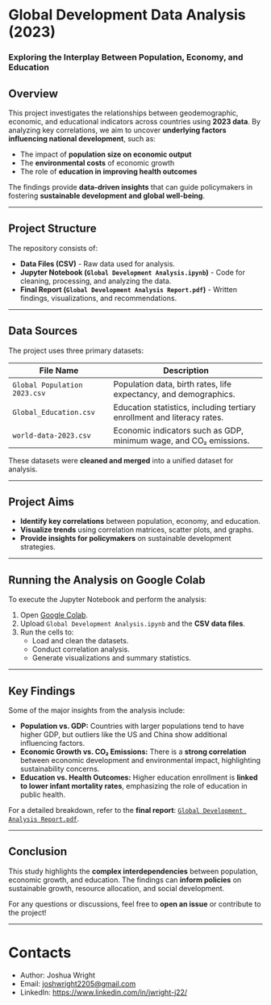 # **Global Development Data Analysis (2023)**
### **Exploring the Interplay Between Population, Economy, and Education**

## **Overview**
This project investigates the relationships between geodemographic, economic, and educational indicators across countries using **2023 data**. By analyzing key correlations, we aim to uncover **underlying factors influencing national development**, such as:
- The impact of **population size on economic output**
- The **environmental costs** of economic growth
- The role of **education in improving health outcomes**

The findings provide **data-driven insights** that can guide policymakers in fostering **sustainable development and global well-being**.

---

## **Project Structure**
The repository consists of:
- **Data Files (CSV)** - Raw data used for analysis.
- **Jupyter Notebook (`Global Development Analysis.ipynb`)** - Code for cleaning, processing, and analyzing the data.
- **Final Report (`Global Development Analysis Report.pdf`)** - Written findings, visualizations, and recommendations.

---

## **Data Sources**
The project uses three primary datasets:

| File Name | Description |
|-----------|------------|
| `Global Population 2023.csv` | Population data, birth rates, life expectancy, and demographics. |
| `Global_Education.csv` | Education statistics, including tertiary enrollment and literacy rates. |
| `world-data-2023.csv` | Economic indicators such as GDP, minimum wage, and CO₂ emissions. |

These datasets were **cleaned and merged** into a unified dataset for analysis.

---

## **Project Aims**
- **Identify key correlations** between population, economy, and education.
- **Visualize trends** using correlation matrices, scatter plots, and graphs.
- **Provide insights for policymakers** on sustainable development strategies.

---

## **Running the Analysis on Google Colab**
To execute the Jupyter Notebook and perform the analysis:

1. Open [Google Colab](https://colab.research.google.com/).
2. Upload `Global Development Analysis.ipynb` and the **CSV data files**.
3. Run the cells to:
   - Load and clean the datasets.
   - Conduct correlation analysis.
   - Generate visualizations and summary statistics.

---

## **Key Findings**
Some of the major insights from the analysis include:
- **Population vs. GDP:** Countries with larger populations tend to have higher GDP, but outliers like the US and China show additional influencing factors.
- **Economic Growth vs. CO₂ Emissions:** There is a **strong correlation** between economic development and environmental impact, highlighting sustainability concerns.
- **Education vs. Health Outcomes:** Higher education enrollment is **linked to lower infant mortality rates**, emphasizing the role of education in public health.

For a detailed breakdown, refer to the **final report**: [`Global Development Analysis Report.pdf`](Global%20Development%20Analysis%20Report.pdf).

---

## **Conclusion**
This study highlights the **complex interdependencies** between population, economic growth, and education. The findings can **inform policies** on sustainable growth, resource allocation, and social development.

For any questions or discussions, feel free to **open an issue** or contribute to the project! 

---

# Contacts
- Author: Joshua Wright
- Email: joshwright2205@gmail.com
- LinkedIn: https://www.linkedin.com/in/jwright-j22/
